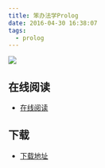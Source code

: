 ```yaml
---
title: 笨办法学Prolog
date: 2016-04-30 16:38:07
tags:
  - prolog
---
```


![](http://box.kancloud.cn/cover_2015-08-05_55c1dcd7b818_800x1068.jpg?imageMogr2/thumbnail/173x231!/interlace/1/quality/100)

<!--more-->

## 在线阅读 ##

+ [在线阅读](http://www.kancloud.cn/kancloud/learn-prolog-hard-way)

## 下载 ##

+ [下载地址](http://www.kancloud.cn/kancloud/learn-prolog-hard-way)
